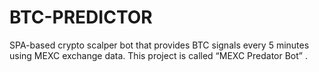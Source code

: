 # BTC-PREDICTOR
SPA-based crypto scalper bot that provides BTC signals every 5 minutes using MEXC exchange data.  This project is called “MEXC Predator Bot” .
